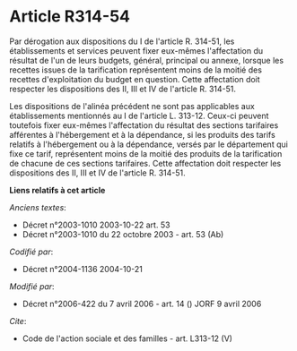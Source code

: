 # Article R314-54

Par dérogation aux dispositions du I de l'article R. 314-51, les établissements et services peuvent fixer eux-mêmes
l'affectation du résultat de l'un de leurs budgets, général, principal ou annexe, lorsque les recettes issues de la
tarification représentent moins de la moitié des recettes d'exploitation du budget en question. Cette affectation doit
respecter les dispositions des II, III et IV de l'article R. 314-51. 

Les dispositions de l'alinéa précédent ne sont pas applicables aux établissements mentionnés au I de l'article L. 313-12.
Ceux-ci peuvent toutefois fixer eux-mêmes l'affectation du résultat des sections tarifaires afférentes à l'hébergement et à
la dépendance, si les produits des tarifs relatifs à l'hébergement ou à la dépendance, versés par le département qui fixe ce
tarif, représentent moins de la moitié des produits de la tarification de chacune de ces sections tarifaires. Cette
affectation doit respecter les dispositions des II, III et IV de l'article R. 314-51.

**Liens relatifs à cet article**

_Anciens textes_:

  - Décret n°2003-1010 2003-10-22 art. 53
  - Décret n°2003-1010 du 22 octobre 2003 - art. 53 (Ab)

_Codifié par_:

  - Décret n°2004-1136 2004-10-21

_Modifié par_:

  - Décret n°2006-422 du 7 avril 2006 - art. 14 () JORF 9 avril 2006

_Cite_:

  - Code de l'action sociale et des familles - art. L313-12 (V)
